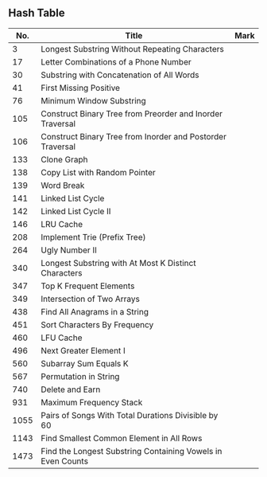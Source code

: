 ## Hash Table
| No.  | Title                                                       | Mark |
|------|-------------------------------------------------------------|------|
| 3 | Longest Substring Without Repeating Characters | |
| 17 | Letter Combinations of a Phone Number | |
| 30 | Substring with Concatenation of All Words | |
| 41 | First Missing Positive | |
| 76 | Minimum Window Substring | |
| 105 | Construct Binary Tree from Preorder and Inorder Traversal | |
| 106 | Construct Binary Tree from Inorder and Postorder Traversal | |
| 133 | Clone Graph | |
| 138 | Copy List with Random Pointer | |
| 139 | Word Break | |
| 141 | Linked List Cycle | |
| 142 | Linked List Cycle II | |
| 146 | LRU Cache | |
| 208 | Implement Trie (Prefix Tree) | |
| 264 | Ugly Number II | |
| 340 | Longest Substring with At Most K Distinct Characters | |
| 347 | Top K Frequent Elements | |
| 349 | Intersection of Two Arrays | |
| 438 | Find All Anagrams in a String | |
| 451 | Sort Characters By Frequency | |
| 460 | LFU Cache | |
| 496 | Next Greater Element I | |
| 560 | Subarray Sum Equals K | |
| 567 | Permutation in String | |
| 740 | Delete and Earn | |
| 931 | Maximum Frequency Stack | |
| 1055 | Pairs of Songs With Total Durations Divisible by 60 | |
| 1143 | Find Smallest Common Element in All Rows | |
| 1473 | Find the Longest Substring Containing Vowels in Even Counts | |
